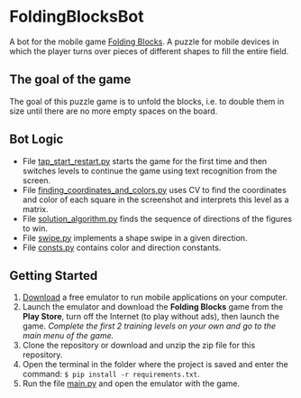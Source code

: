 # FoldingBlocksBot
A bot for the mobile game [Folding Blocks](https://apps.apple.com/us/app/folding-blocks/id1459650728). A puzzle for mobile devices in which the player turns over pieces of different shapes to fill the entire field.

## The goal of the game
The goal of this puzzle game is to unfold the blocks, i.e. to double them in size until there are no more empty spaces on the board.

## Bot Logic
- File [tap_start_restart.py](https://github.com/Tsarevskay/FoldingBlocksBot/blob/main/tap_start_restart.py) starts the game for the first time and then switches levels to continue the game using text recognition from the screen.
- File [finding_coordinates_and_colors.py](https://github.com/Tsarevskay/FoldingBlocksBot/blob/main/finding_coordinates_and_colors.py) uses CV to find the coordinates and color of each square in the screenshot and interprets this level as a matrix.
- File [solution_algorithm.py](https://github.com/Tsarevskay/FoldingBlocksBot/blob/main/solution_algorithm.py) finds the sequence of directions of the figures to win.
- File [swipe.py](https://github.com/Tsarevskay/FoldingBlocksBot/blob/main/swipe.py) implements a shape swipe in a given direction.
- File [consts.py](https://github.com/Tsarevskay/FoldingBlocksBot/blob/main/consts.py) contains color and direction constants.

## Getting Started
1. [Download](https://www.bluestacks.com/ru/index.html) a free emulator to run mobile applications on your computer.
2. Launch the emulator and download the **Folding Blocks** game from the **Play Store**, turn off the Internet (to play without ads), then launch the game. *Complete the first 2 training levels on your own and go to the main menu of the game.*
3. Clone the repository or download and unzip the zip file for this repository.
4. Open the terminal in the folder where the project is saved and enter the command: `$ pip install -r requirements.txt`.
5. Run the file [main.py](https://github.com/Tsarevskay/FoldingBlocksBot/blob/main/main.py) and open the emulator with the game.

